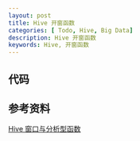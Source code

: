 ```yaml
---
layout: post
title: Hive 开窗函数
categories: [ Todo, Hive, Big Data]
description: Hive 开窗函数
keywords: Hive, 开窗函数
---
```




## 代码



## 参考资料
[Hive 窗口与分析型函数](http://shzhangji.com/cnblogs/2017/09/05/hive-window-and-analytical-functions/)

